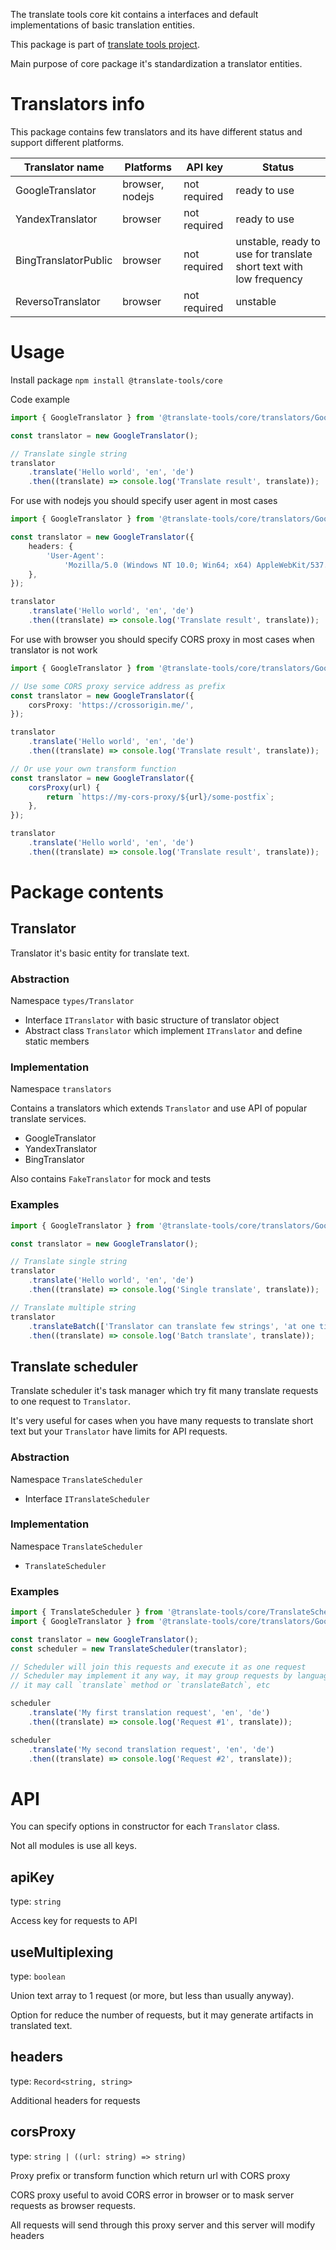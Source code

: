 The translate tools core kit contains a interfaces and default implementations of basic translation entities.

This package is part of [translate tools project](https://github.com/translate-tools).

Main purpose of core package it's standardization a translator entities.

# Translators info

This package contains few translators and its have different status and support different platforms.

| Translator name      | Platforms       | API key      | Status                                                             |
| -------------------- | --------------- | ------------ | ------------------------------------------------------------------ |
| GoogleTranslator     | browser, nodejs | not required | ready to use                                                       |
| YandexTranslator     | browser         | not required | ready to use                                                       |
| BingTranslatorPublic | browser         | not required | unstable, ready to use for translate short text with low frequency |
| ReversoTranslator    | browser         | not required | unstable                                                           |

# Usage

Install package `npm install @translate-tools/core`

Code example

```ts
import { GoogleTranslator } from '@translate-tools/core/translators/GoogleTranslator';

const translator = new GoogleTranslator();

// Translate single string
translator
	.translate('Hello world', 'en', 'de')
	.then((translate) => console.log('Translate result', translate));
```

For use with nodejs you should specify user agent in most cases

```ts
import { GoogleTranslator } from '@translate-tools/core/translators/GoogleTranslator';

const translator = new GoogleTranslator({
	headers: {
		'User-Agent':
			'Mozilla/5.0 (Windows NT 10.0; Win64; x64) AppleWebKit/537.36 (KHTML, like Gecko) Chrome/94.0.4606.81 Safari/537.36',
	},
});

translator
	.translate('Hello world', 'en', 'de')
	.then((translate) => console.log('Translate result', translate));
```

For use with browser you should specify CORS proxy in most cases when translator is not work

```ts
import { GoogleTranslator } from '@translate-tools/core/translators/GoogleTranslator';

// Use some CORS proxy service address as prefix
const translator = new GoogleTranslator({
	corsProxy: 'https://crossorigin.me/',
});

translator
	.translate('Hello world', 'en', 'de')
	.then((translate) => console.log('Translate result', translate));

// Or use your own transform function
const translator = new GoogleTranslator({
	corsProxy(url) {
		return `https://my-cors-proxy/${url}/some-postfix`;
	},
});

translator
	.translate('Hello world', 'en', 'de')
	.then((translate) => console.log('Translate result', translate));
```

# Package contents

## Translator

Translator it's basic entity for translate text.

### Abstraction

Namespace `types/Translator`

- Interface `ITranslator` with basic structure of translator object
- Abstract class `Translator` which implement `ITranslator` and define static members

### Implementation

Namespace `translators`

Contains a translators which extends `Translator` and use API of popular translate services.

- GoogleTranslator
- YandexTranslator
- BingTranslator

Also contains `FakeTranslator` for mock and tests

### Examples

```ts
import { GoogleTranslator } from '@translate-tools/core/translators/GoogleTranslator';

const translator = new GoogleTranslator();

// Translate single string
translator
	.translate('Hello world', 'en', 'de')
	.then((translate) => console.log('Single translate', translate));

// Translate multiple string
translator
	.translateBatch(['Translator can translate few strings', 'at one time'], 'en', 'de')
	.then((translate) => console.log('Batch translate', translate));
```

## Translate scheduler

Translate scheduler it's task manager which try fit many translate requests to one request to `Translator`.

It's very useful for cases when you have many requests to translate short text but your `Translator` have limits for API requests.

### Abstraction

Namespace `TranslateScheduler`

- Interface `ITranslateScheduler`

### Implementation

Namespace `TranslateScheduler`

- `TranslateScheduler`

### Examples

```ts
import { TranslateScheduler } from '@translate-tools/core/TranslateScheduler/TranslateScheduler';
import { GoogleTranslator } from '@translate-tools/core/translators/GoogleTranslator';

const translator = new GoogleTranslator();
const scheduler = new TranslateScheduler(translator);

// Scheduler will join this requests and execute it as one request
// Scheduler may implement it any way, it may group requests by languages or other way,
// it may call `translate` method or `translateBatch`, etc

scheduler
	.translate('My first translation request', 'en', 'de')
	.then((translate) => console.log('Request #1', translate));

scheduler
	.translate('My second translation request', 'en', 'de')
	.then((translate) => console.log('Request #2', translate));
```

# API

You can specify options in constructor for each `Translator` class.

Not all modules is use all keys.

## apiKey

type: `string`

Access key for requests to API

## useMultiplexing

type: `boolean`

Union text array to 1 request (or more, but less than usually anyway).

Option for reduce the number of requests, but it may generate artifacts in translated text.

## headers

type: `Record<string, string>`

Additional headers for requests

## corsProxy

type: `string | ((url: string) => string)`

Proxy prefix or transform function which return url with CORS proxy

CORS proxy useful to avoid CORS error in browser or to mask server requests as browser requests.

All requests will send through this proxy server and this server will modify headers
